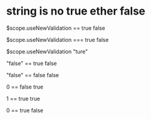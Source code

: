 # string is no true ether  false

$scope.useNewValidation == true
false

$scope.useNewValidation === true
false

$scope.useNewValidation
"ture"

"false" == true
false

"false" == false
false

0 == false
true

1 == true
true

0 == true
false